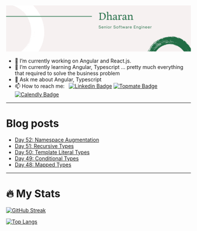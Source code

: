 <img src="./Banner.png" alt="Dharan">

- 🔭 I’m currently working on Angular and React.js.
- 🌱 I’m currently learning Angular, Typescript ... pretty much everything that required to solve the business problem 
- 💬 Ask me about Angular, Typescript
- 📫 How to reach me: &nbsp; [![Linkedin Badge](https://img.shields.io/badge/-Dharan_Ganesan-blue?style=flat&logo=Linkedin&logoColor=white)](https://www.linkedin.com/in/dharan-ganesan)
[![Topmate Badge](https://img.shields.io/badge/Topmate-Dharan_Ganesan-blue?style=flat&logo=Topmate&color=ff5b5b)](https://topmate.io/dharan_ganesan) [![Calendly Badge](https://img.shields.io/badge/Calendly-Dharan_Ganesan-blue?&color=white)](https://calendly.com/dharang/15min)


---

# Blog posts
<!-- BLOG-POST-LIST:START -->
- [Day 52: Namespace Augmentation](https://dev.to/dhrn/day-52-namespace-augmentation-42ll)
- [Day 51: Recursive Types](https://dev.to/dhrn/day-51-recursive-types-365b)
- [Day 50: Template Literal Types](https://dev.to/dhrn/day-50-template-literal-types-56hd)
- [Day 49: Conditional Types](https://dev.to/dhrn/day-49-conditional-types-4mbc)
- [Day 48: Mapped Types](https://dev.to/dhrn/day-48-mapped-types-4gbn)
<!-- BLOG-POST-LIST:END -->

---
# 🔥   My Stats
[![GitHub Streak](http://github-readme-streak-stats.herokuapp.com?user=dhrn&theme=dark&background=000000)](https://git.io/streak-stats)

[![Top Langs](https://github-readme-stats.vercel.app/api/top-langs/?username=dhrn&layout=compact&theme=vision-friendly-dark)](https://github.com/anuraghazra/github-readme-stats)

